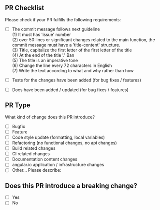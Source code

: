## PR Checklist
Please check if your PR fulfills the following requirements:

- [ ] The commit message follows next guideline  
	(1) It must has 'issue' number  
  	(2) over 50 lines or significant changes related to the main function, the commit message must have a 'title-content' structure.  
  	(3) Title, capitalize the first letter of the first letter of the title  
	(4) At the end of the title '.' Ban  
	(5) The title is an imperative tone  
	(6) Change the line every 72 characters in English  
	(7) Write the text according to what and why rather than how  
- [ ] Tests for the changes have been added (for bug fixes / features)  
- [ ] Docs have been added / updated (for bug fixes / features)  


## PR Type
What kind of change does this PR introduce?

- [ ] Bugfix
- [ ] Feature
- [ ] Code style update (formatting, local variables)
- [ ] Refactoring (no functional changes, no api changes)
- [ ] Build related changes
- [ ] CI related changes
- [ ] Documentation content changes
- [ ] angular.io application / infrastructure changes
- [ ] Other... Please describe:

## Does this PR introduce a breaking change?

- [ ] Yes
- [ ] No
